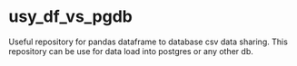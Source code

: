 # usy_df_vs_pgdb
Useful repository for pandas dataframe to database csv data sharing.
This repository can be use for data load into postgres or any other db.

